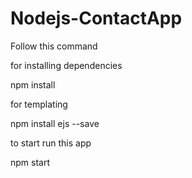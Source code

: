 # Nodejs-ContactApp

Follow this command

for installing dependencies 

npm install

for templating

npm install ejs --save

to start run this app

npm start
